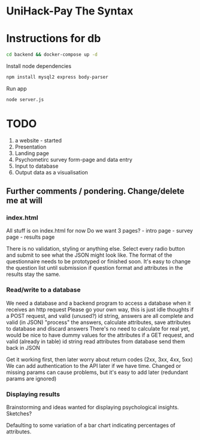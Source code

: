 # UniHack-Pay The Syntax

# Instructions for db
```bash
cd backend && docker-compose up -d
```

Install node dependencies
```bash
npm install mysql2 express body-parser
```

Run app
```bash
node server.js
```

# TODO
1. a website - started
2. Presentation
3. Landing page
4. Psychometirc survey form-page and data entry
5. Input to database
6. Output data as a visualisation


## Further comments / pondering. Change/delete me at will

### index.html
All stuff is on index.html for now
Do we want 3 pages?
    - intro page
    - survey page
    - results page

There is no validation, styling or anything else. Select every radio button and submit to see 
what the JSON might look like. The format of the questionnaire needs to be prototyped or finished
soon. It's easy to change the question list until submission if question format and attributes
in the results stay the same.

### Read/write to a database
We need a database and a backend program to access a database when it receives an http request
Please go your own way, this is just idle thoughts
    if a POST request, and valid (unused?) id string, answers are all complete and valid (in JSON)
        "process" the answers, calculate attributes, save attributes to database and discard answers
        There's no need to calculate for real yet, would be nice to have dummy values for the attributes
    if a GET request, and valid (already in table) id string
        read attributes from database
        send them back in JSON

Get it working first, then later worry about return codes (2xx, 3xx, 4xx, 5xx)
We can add authentication to the API later if we have time.
Changed or missing params can cause problems, but it's easy to add later (redundant params are ignored)

### Displaying results
Brainstorming and ideas wanted for displaying psychological insights. Sketches?

Defaulting to some variation of a bar chart indicating percentages of attributes.